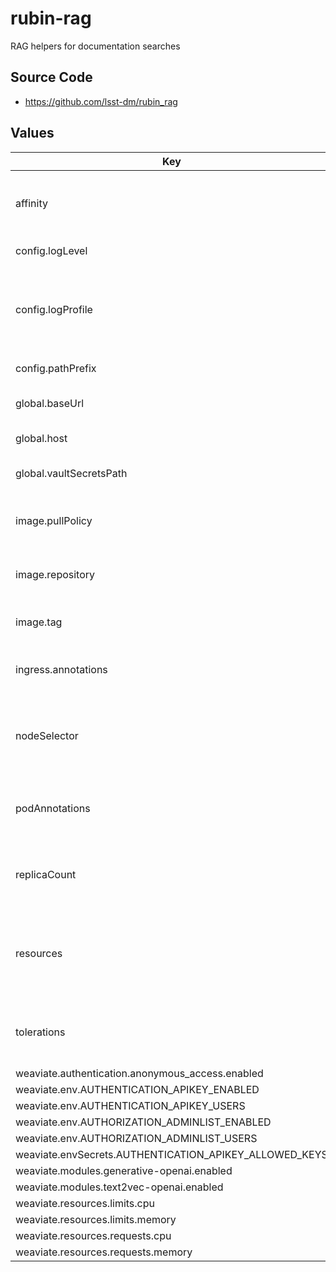 # rubin-rag

RAG helpers for documentation searches

## Source Code

* <https://github.com/lsst-dm/rubin_rag>

## Values

| Key | Type | Default | Description |
|-----|------|---------|-------------|
| affinity | object | `{}` | Affinity rules for the rubin-rag deployment pod |
| config.logLevel | string | `"INFO"` | Logging level |
| config.logProfile | string | `"production"` | Logging profile (`production` for JSON, `development` for human-friendly) |
| config.pathPrefix | string | `"/rubin-rag"` | URL path prefix |
| global.baseUrl | string | Set by Argo CD | Base URL for the environment |
| global.host | string | Set by Argo CD | Host name for ingress |
| global.vaultSecretsPath | string | Set by Argo CD | Base path for Vault secrets |
| image.pullPolicy | string | `"Always"` | Pull policy for the rubin-rag image |
| image.repository | string | `"ghcr.io/lsst-dm/rubin_rag"` | Image to use in the rubin-rag deployment |
| image.tag | string | The appVersion of the chart | Tag of image to use |
| ingress.annotations | object | `{}` | Additional annotations for the ingress rule |
| nodeSelector | object | `{}` | Node selection rules for the rubin-rag deployment pod |
| podAnnotations | object | `{}` | Annotations for the rubin-rag deployment pod |
| replicaCount | int | `1` | Number of web deployment pods to start |
| resources | object | See `values.yaml` | Resource limits and requests for the rubin-rag deployment pod |
| tolerations | list | `[]` | Tolerations for the rubin-rag deployment pod |
| weaviate.authentication.anonymous_access.enabled | bool | `true` |  |
| weaviate.env.AUTHENTICATION_APIKEY_ENABLED | string | `"true"` |  |
| weaviate.env.AUTHENTICATION_APIKEY_USERS | string | `"admin"` |  |
| weaviate.env.AUTHORIZATION_ADMINLIST_ENABLED | string | `"true"` |  |
| weaviate.env.AUTHORIZATION_ADMINLIST_USERS | string | `"admin"` |  |
| weaviate.envSecrets.AUTHENTICATION_APIKEY_ALLOWED_KEYS | string | `"rubin-rag"` |  |
| weaviate.modules.generative-openai.enabled | bool | `true` |  |
| weaviate.modules.text2vec-openai.enabled | bool | `true` |  |
| weaviate.resources.limits.cpu | string | `"500m"` |  |
| weaviate.resources.limits.memory | string | `"300Mi"` |  |
| weaviate.resources.requests.cpu | string | `"300m"` |  |
| weaviate.resources.requests.memory | string | `"150Mi"` |  |
